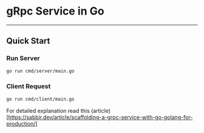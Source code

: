 # gRpc Service in Go
---

## Quick Start

### Run Server

```bash
go run cmd/server/main.go
```

### Client Request

```bash
go run cmd/client/main.go
```

For detailed explanation read this (article)[https://sabbir.dev/article/scaffolding-a-grpc-service-with-go-golang-for-production/]
